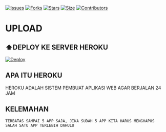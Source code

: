 [![Issues](https://img.shields.io/github/issues/derylprojects/filetolink?style=for-the-badge&color=green)](https://github.com/derylprojects/filetolink/issues)
[![Forks](https://img.shields.io/github/forks/derylprojects/filetolink?style=for-the-badge&color=green)](https://github.com/derylprojects/filetolink/fork)
[![Stars](https://img.shields.io/github/stars/derylprojects/filetolink?style=for-the-badge&color=green)](https://github.com/derylprojects/filetolink)
[![Size](https://img.shields.io/github/repo-size/derylprojects/filetolink?style=for-the-badge&color=green)](https://github.com/derylprojects/filetolink)
[![Contributors](https://img.shields.io/github/contributors/derylprojects/filetolink?style=for-the-badge&color=green)](https://github.com/derylprojects/filetolink)


# UPLOAD

## ⬆️DEPLOY KE SERVER HEROKU

[![Deploy](https://www.herokucdn.com/deploy/button.svg)](https://dashboard.heroku.com/new?button-url=https%3A%2F%2Fgithub.com%2Fderylprojects%2Ffiletolink&template=https%3A%2F%2Fgithub.com%2Fderylprojects%2Ffiletolink)


## APA ITU HEROKU
HEROKU ADALAH SISTEM PEMBUAT APLIKASI WEB AGAR BERJALAN
24 JAM
## KELEMAHAN
```
TERBATAS SAMPAI 5 APP SAJA, JIKA SUDAH 5 APP KITA HARUS MENGHAPUS SALAH SATU APP TERLEBIH DAHULU
```
